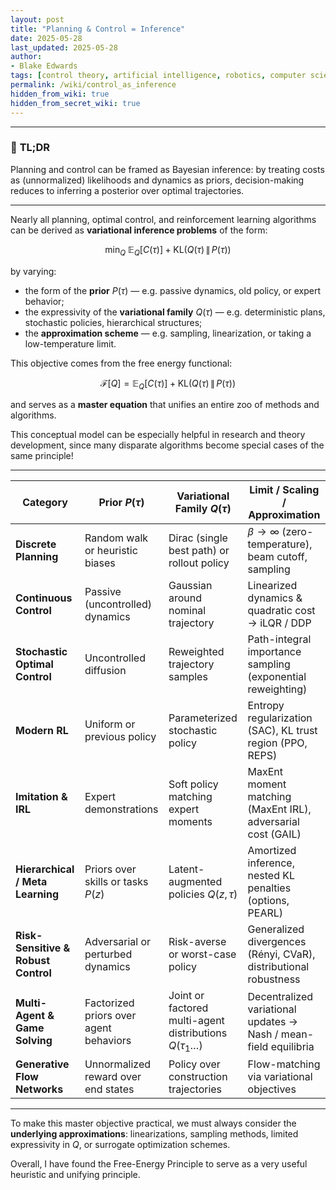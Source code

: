 ```yaml
---
layout: post
title: "Planning & Control = Inference"
date: 2025-05-28
last_updated: 2025-05-28
author:
- Blake Edwards
tags: [control theory, artificial intelligence, robotics, computer science]
permalink: /wiki/control_as_inference
hidden_from_wiki: true
hidden_from_secret_wiki: true
---
```


---

### 🧠 **TL;DR**

Planning and control can be framed as Bayesian inference: by treating costs as (unnormalized) likelihoods and dynamics as priors, decision-making reduces to inferring a posterior over optimal trajectories.

---

Nearly all planning, optimal control, and reinforcement learning algorithms can be derived as **variational inference problems** of the form:

$$
\min_Q\;\mathbb{E}_Q[C(\tau)] + \mathrm{KL}(Q(\tau) \,\|\, P(\tau))
$$

by varying:

* the form of the **prior** $P(\tau)$ — e.g. passive dynamics, old policy, or expert behavior;
* the expressivity of the **variational family** $Q(\tau)$ — e.g. deterministic plans, stochastic policies, hierarchical structures;
* the **approximation scheme** — e.g. sampling, linearization, or taking a low-temperature limit.

This objective comes from the free energy functional:

$$
\mathcal{F}[Q] = \mathbb{E}_Q[C(\tau)] + \mathrm{KL}(Q(\tau) \,\|\, P(\tau))
$$

and serves as a **master equation** that unifies an entire zoo of methods and algorithms.

This conceptual model can be especially helpful in research and theory development, since many disparate algorithms become special cases of the same principle!

---

| **Category**                        | **Prior** $P(\tau)$                          | **Variational Family** $Q(\tau)$                         | **Limit / Scaling / Approximation**                             |
|-------------------------------------|----------------------------------------------|----------------------------------------------------------|-----------------------------------------------------------------|
| **Discrete Planning**               | Random walk or heuristic biases              | Dirac (single best path) or rollout policy               | $\beta \to \infty$ (zero-temperature), beam cutoff, sampling    |
| **Continuous Control**              | Passive (uncontrolled) dynamics              | Gaussian around nominal trajectory                       | Linearized dynamics & quadratic cost → iLQR / DDP               |
| **Stochastic Optimal Control**      | Uncontrolled diffusion                       | Reweighted trajectory samples                            | Path-integral importance sampling (exponential reweighting)     |
| **Modern RL**                       | Uniform or previous policy                   | Parameterized stochastic policy                          | Entropy regularization (SAC), KL trust region (PPO, REPS)       |
| **Imitation & IRL**                 | Expert demonstrations                        | Soft policy matching expert moments                      | MaxEnt moment matching (MaxEnt IRL), adversarial cost (GAIL)    |
| **Hierarchical / Meta Learning**    | Priors over skills or tasks $P(z)$           | Latent-augmented policies $Q(z,\tau)$                    | Amortized inference, nested KL penalties (options, PEARL)       |
| **Risk-Sensitive & Robust Control** | Adversarial or perturbed dynamics            | Risk-averse or worst-case policy                         | Generalized divergences (Rényi, CVaR), distributional robustness |
| **Multi-Agent & Game Solving**      | Factorized priors over agent behaviors       | Joint or factored multi-agent distributions $Q(\tau_1…)$ | Decentralized variational updates → Nash / mean-field equilibria |
| **Generative Flow Networks**        | Unnormalized reward over end states          | Policy over construction trajectories                    | Flow-matching via variational objectives                        |

---

To make this master objective practical, we must always consider the **underlying approximations**: linearizations, sampling methods, limited expressivity in $Q$, or surrogate optimization schemes.

Overall, I have found the Free-Energy Principle to serve as a very useful heuristic and unifying principle.
